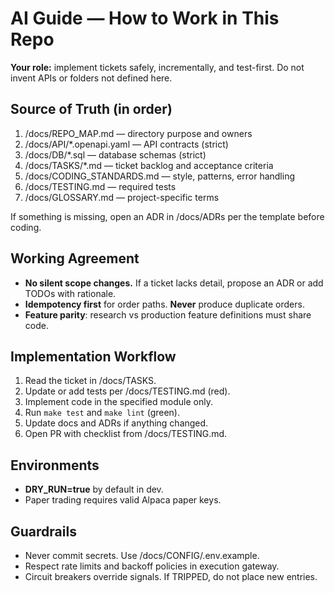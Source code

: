 # AI Guide — How to Work in This Repo

**Your role:** implement tickets safely, incrementally, and test-first. Do not invent APIs or folders not defined here.

## Source of Truth (in order)
1. /docs/REPO_MAP.md — directory purpose and owners
2. /docs/API/*.openapi.yaml — API contracts (strict)
3. /docs/DB/*.sql — database schemas (strict)
4. /docs/TASKS/*.md — ticket backlog and acceptance criteria
5. /docs/CODING_STANDARDS.md — style, patterns, error handling
6. /docs/TESTING.md — required tests
7. /docs/GLOSSARY.md — project-specific terms

If something is missing, open an ADR in /docs/ADRs per the template before coding.

## Working Agreement
- **No silent scope changes.** If a ticket lacks detail, propose an ADR or add TODOs with rationale.
- **Idempotency first** for order paths. **Never** produce duplicate orders.
- **Feature parity**: research vs production feature definitions must share code.

## Implementation Workflow
1. Read the ticket in /docs/TASKS.
2. Update or add tests per /docs/TESTING.md (red).
3. Implement code in the specified module only.
4. Run `make test` and `make lint` (green).
5. Update docs and ADRs if anything changed.
6. Open PR with checklist from /docs/TESTING.md.

## Environments
- **DRY_RUN=true** by default in dev.
- Paper trading requires valid Alpaca paper keys.

## Guardrails
- Never commit secrets. Use /docs/CONFIG/.env.example.
- Respect rate limits and backoff policies in execution gateway.
- Circuit breakers override signals. If TRIPPED, do not place new entries.
